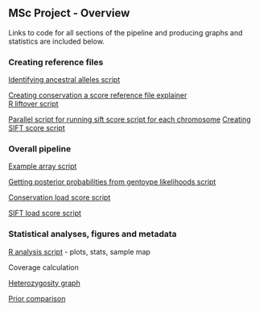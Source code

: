 ## MSc Project - Overview

Links to code for all sections of the pipeline and producing graphs and statistics are included below.

### Creating reference files
[Identifying ancestral alleles script](https://github.com/DebGreer/MSc_Project/blob/master/anc_seq_v1.py)

[Creating conservation a score reference file explainer](https://github.com/DebGreer/MSc_Project/blob/master/Creating%20a%20conservation%20score%20reference%20file.md)  
[R liftover script](https://github.com/DebGreer/MSc_Project/blob/master/liftOver_apocrita.R)

[Parallel script for running sift score script for each chromosome](https://github.com/DebGreer/MSc_Project/blob/master/parallel_sift_all.sh)
[Creating SIFT score script](https://github.com/DebGreer/MSc_Project/blob/master/sift_ref_file_v3.sh)

### Overall pipeline
[Example array script](https://github.com/DebGreer/MSc_Project/blob/master/array_pipeline_combined_modern_set4_1.sh)

[Getting posterior probabilities from gentoype likelihoods script](https://github.com/DebGreer/MSc_Project/blob/master/all_genotype_likelihoods_v3.py)

[Conservation load score script](https://github.com/DebGreer/MSc_Project/blob/master/mut_load_calculator_v3.py)

[SIFT load score script]()

### Statistical analyses, figures and metadata

[R analysis script](https://github.com/DebGreer/MSc_Project/blob/master/Analysis_MSc_v6.R) - plots, stats, sample map

Coverage calculation

[Heterozygosity graph](https://github.com/DebGreer/MSc_Project/blob/master/Heterozygosity_graph_v3.R)

[Prior comparison](https://github.com/DebGreer/MSc_Project/blob/master/Prior_comparison_v2.R)
